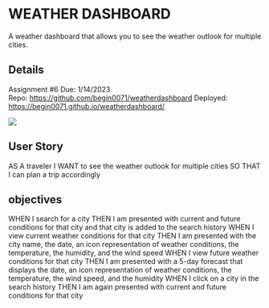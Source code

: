 # WEATHER DASHBOARD
A weather dashboard that allows you to see the weather outlook
for multiple cities.
## Details  
Assignment #6
Due: 1/14/2023  
Repo: https://github.com/begin0071/weatherdashboard
Deployed: https://begin0071.github.io/weatherdashboard/

<img src="./myweatherdashboard">  

 
 

## User Story
AS A traveler
I WANT to see the weather outlook for multiple cities
SO THAT I can plan a trip accordingly
## objectives
WHEN I search for a city
THEN I am presented with current and future conditions for that city and that city is added to the search history
WHEN I view current weather conditions for that city
THEN I am presented with the city name, the date, an icon representation of weather conditions, the temperature, the humidity, and the wind speed
WHEN I view future weather conditions for that city
THEN I am presented with a 5-day forecast that displays the date, an icon representation of weather conditions, the temperature, the wind speed, and the humidity
WHEN I click on a city in the search history
THEN I am again presented with current and future conditions for that city
